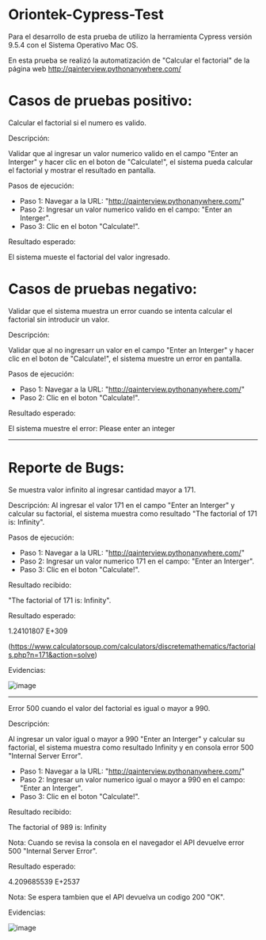 # Oriontek-Cypress-Test

Para el desarrollo de esta prueba de utilizo la herramienta Cypress versión 9.5.4 con el Sistema Operativo Mac OS.

En esta prueba se realizó la automatización de "Calcular el factorial" de la página web http://qainterview.pythonanywhere.com/ 


# Casos de pruebas positivo:

Calcular el factorial si el numero es valido.

Descripción:

Validar que al ingresar un valor numerico valido en el campo "Enter an Interger" y hacer clic en el boton de "Calculate!", el sistema pueda calcular
el factorial y mostrar el resultado en pantalla.

Pasos de ejecución:

- Paso 1: Navegar a la URL: "http://qainterview.pythonanywhere.com/"
- Paso 2: Ingresar un valor numerico valido en el campo: "Enter an Interger".
- Paso 3: Clic en el boton "Calculate!".

Resultado esperado:

El sistema mueste el factorial del valor ingresado.


# Casos de pruebas negativo:

Validar que el sistema muestra un error cuando se intenta calcular el factorial sin introducir un valor.

Descripción:

Validar que al no ingresarr un valor en el campo "Enter an Interger" y hacer clic en el boton de "Calculate!", el sistema muestre un error en pantalla.

Pasos de ejecución:

- Paso 1: Navegar a la URL: "http://qainterview.pythonanywhere.com/"
- Paso 2: Clic en el boton "Calculate!".

Resultado esperado:

El sistema muestre el error: Please enter an integer

--------------------------------------------------------------------
# Reporte de Bugs:

Se muestra valor infinito al ingresar cantidad mayor a 171.

Descripción:
Al ingresar el valor 171 en el campo "Enter an Interger" y calcular su factorial, el sistema muestra como resultado "The factorial of 171 is: Infinity".

Pasos de ejecución:

- Paso 1: Navegar a la URL: "http://qainterview.pythonanywhere.com/"
- Paso 2: Ingresar un valor numerico  171 en el campo: "Enter an Interger".
- Paso 3: Clic en el boton "Calculate!".

Resultado recibido: 

"The factorial of 171 is: Infinity".

Resultado esperado:

1.24101807 E+309

(https://www.calculatorsoup.com/calculators/discretemathematics/factorials.php?n=171&action=solve)

Evidencias:

![image](https://user-images.githubusercontent.com/13717057/164563276-8bb4fe1d-6485-42e1-b75d-763c13220c42.png)

----------------------------------------------------

Error 500 cuando el valor del factorial es igual o mayor a 990.

Descripción:

Al ingresar un valor igual o mayor a 990 "Enter an Interger" y calcular su factorial, el sistema muestra como resultado Infinity 
y en consola error 500 "Internal Server Error".

- Paso 1: Navegar a la URL: "http://qainterview.pythonanywhere.com/"
- Paso 2: Ingresar un valor numerico igual o mayor a 990 en el campo: "Enter an Interger".
- Paso 3: Clic en el boton "Calculate!".

Resultado recibido: 

The factorial of 989 is: Infinity

Nota: Cuando se revisa la consola en el navegador el API devuelve error 500 "Internal Server Error".

Resultado esperado:

4.209685539 E+2537

Nota: Se espera tambien que el API devuelva un codigo 200 "OK".

Evidencias:

![image](https://user-images.githubusercontent.com/13717057/164564358-8b8b211a-9d20-49fc-8f3f-8c43e7b8d5c4.png)


